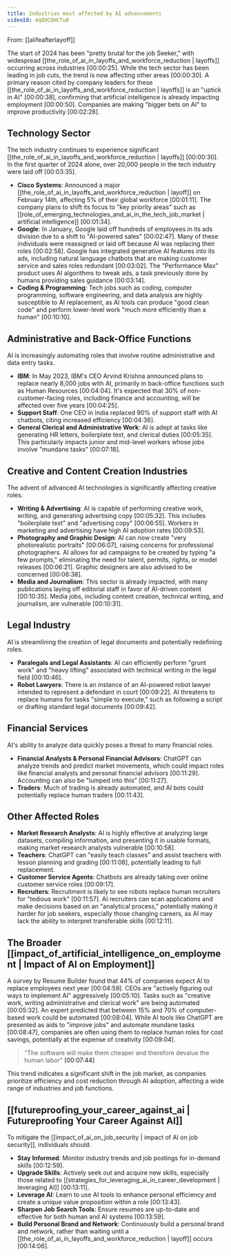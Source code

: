 ```yaml
---
title: Industries most affected by AI advancements
videoId: 4qQUCQHCTu8
---
```


From: [[alifeafterlayoff]] <br/> 

The start of 2024 has been "pretty brutal for the job Seeker," with widespread [[the_role_of_ai_in_layoffs_and_workforce_reduction | layoffs]] occurring across industries <a class="yt-timestamp" data-t="00:00:25">[00:00:25]</a>. While the tech sector has been leading in job cuts, the trend is now affecting other areas <a class="yt-timestamp" data-t="00:00:30">[00:00:30]</a>. A primary reason cited by company leaders for these [[the_role_of_ai_in_layoffs_and_workforce_reduction | layoffs]] is an "uptick in AI" <a class="yt-timestamp" data-t="00:00:38">[00:00:38]</a>, confirming that artificial intelligence is already impacting employment <a class="yt-timestamp" data-t="00:00:50">[00:00:50]</a>. Companies are making "bigger bets on AI" to improve productivity <a class="yt-timestamp" data-t="00:02:28">[00:02:28]</a>.

## Technology Sector

The tech industry continues to experience significant [[the_role_of_ai_in_layoffs_and_workforce_reduction | layoffs]] <a class="yt-timestamp" data-t="00:00:30">[00:00:30]</a>. In the first quarter of 2024 alone, over 20,000 people in the tech industry were laid off <a class="yt-timestamp" data-t="00:03:35">[00:03:35]</a>.

*   **Cisco Systems**: Announced a major [[the_role_of_ai_in_layoffs_and_workforce_reduction | layoff]] on February 14th, affecting 5% of their global workforce <a class="yt-timestamp" data-t="00:01:11">[00:01:11]</a>. The company plans to shift its focus to "key priority areas" such as [[role_of_emerging_technologies_and_ai_in_the_tech_job_market | artificial intelligence]] <a class="yt-timestamp" data-t="00:01:34">[00:01:34]</a>.
*   **Google**: In January, Google laid off hundreds of employees in its ads division due to a shift to "AI-powered sales" <a class="yt-timestamp" data-t="00:02:47">[00:02:47]</a>. Many of these individuals were reassigned or laid off because AI was replacing their roles <a class="yt-timestamp" data-t="00:02:58">[00:02:58]</a>. Google has integrated generative AI features into its ads, including natural language chatbots that are making customer service and sales roles redundant <a class="yt-timestamp" data-t="00:03:02">[00:03:02]</a>. The "Performance Max" product uses AI algorithms to tweak ads, a task previously done by humans providing sales guidance <a class="yt-timestamp" data-t="00:03:14">[00:03:14]</a>.
*   **Coding & Programming**: Tech jobs such as coding, computer programming, software engineering, and data analysis are highly susceptible to AI replacement, as AI tools can produce "good clean code" and perform lower-level work "much more efficiently than a human" <a class="yt-timestamp" data-t="00:10:10">[00:10:10]</a>.

## Administrative and Back-Office Functions

AI is increasingly automating roles that involve routine administrative and data entry tasks.

*   **IBM**: In May 2023, IBM's CEO Arvind Krishna announced plans to replace nearly 8,000 jobs with AI, primarily in back-office functions such as Human Resources <a class="yt-timestamp" data-t="00:04:04">[00:04:04]</a>. It's expected that 30% of non-customer-facing roles, including finance and accounting, will be affected over five years <a class="yt-timestamp" data-t="00:04:25">[00:04:25]</a>.
*   **Support Staff**: One CEO in India replaced 90% of support staff with AI chatbots, citing increased efficiency <a class="yt-timestamp" data-t="00:04:36">[00:04:36]</a>.
*   **General Clerical and Administrative Work**: AI is adept at tasks like generating HR letters, boilerplate text, and clerical duties <a class="yt-timestamp" data-t="00:05:35">[00:05:35]</a>. This particularly impacts junior and mid-level workers whose jobs involve "mundane tasks" <a class="yt-timestamp" data-t="00:07:18">[00:07:18]</a>.

## Creative and Content Creation Industries

The advent of advanced AI technologies is significantly affecting creative roles.

*   **Writing & Advertising**: AI is capable of performing creative work, writing, and generating advertising copy <a class="yt-timestamp" data-t="00:05:32">[00:05:32]</a>. This includes "boilerplate text" and "advertising copy" <a class="yt-timestamp" data-t="00:06:55">[00:06:55]</a>. Workers in marketing and advertising have high AI adoption rates <a class="yt-timestamp" data-t="00:09:53">[00:09:53]</a>.
*   **Photography and Graphic Design**: AI can now create "very photorealistic portraits" <a class="yt-timestamp" data-t="00:06:07">[00:06:07]</a>, raising concerns for professional photographers. AI allows for ad campaigns to be created by typing "a few prompts," eliminating the need for talent, permits, rights, or model releases <a class="yt-timestamp" data-t="00:06:21">[00:06:21]</a>. Graphic designers are also advised to be concerned <a class="yt-timestamp" data-t="00:06:38">[00:06:38]</a>.
*   **Media and Journalism**: This sector is already impacted, with many publications laying off editorial staff in favor of AI-driven content <a class="yt-timestamp" data-t="00:10:35">[00:10:35]</a>. Media jobs, including content creation, technical writing, and journalism, are vulnerable <a class="yt-timestamp" data-t="00:10:31">[00:10:31]</a>.

## Legal Industry

AI is streamlining the creation of legal documents and potentially redefining roles.

*   **Paralegals and Legal Assistants**: AI can efficiently perform "grunt work" and "heavy lifting" associated with technical writing in the legal field <a class="yt-timestamp" data-t="00:10:46">[00:10:46]</a>.
*   **Robot Lawyers**: There is an instance of an AI-powered robot lawyer intended to represent a defendant in court <a class="yt-timestamp" data-t="00:09:22">[00:09:22]</a>. AI threatens to replace humans for tasks "simple to execute," such as following a script or drafting standard legal documents <a class="yt-timestamp" data-t="00:09:42">[00:09:42]</a>.

## Financial Services

AI's ability to analyze data quickly poses a threat to many financial roles.

*   **Financial Analysts & Personal Financial Advisors**: ChatGPT can analyze trends and predict market movements, which could impact roles like financial analysts and personal financial advisors <a class="yt-timestamp" data-t="00:11:29">[00:11:29]</a>. Accounting can also be "lumped into this" <a class="yt-timestamp" data-t="00:11:27">[00:11:27]</a>.
*   **Traders**: Much of trading is already automated, and AI bots could potentially replace human traders <a class="yt-timestamp" data-t="00:11:43">[00:11:43]</a>.

## Other Affected Roles

*   **Market Research Analysts**: AI is highly effective at analyzing large datasets, compiling information, and presenting it in usable formats, making market research analysts vulnerable <a class="yt-timestamp" data-t="00:10:58">[00:10:58]</a>.
*   **Teachers**: ChatGPT can "easily teach classes" and assist teachers with lesson planning and grading <a class="yt-timestamp" data-t="00:11:08">[00:11:08]</a>, potentially leading to full replacement.
*   **Customer Service Agents**: Chatbots are already taking over online customer service roles <a class="yt-timestamp" data-t="00:09:17">[00:09:17]</a>.
*   **Recruiters**: Recruitment is likely to see robots replace human recruiters for "tedious work" <a class="yt-timestamp" data-t="00:11:57">[00:11:57]</a>. AI recruiters can scan applications and make decisions based on an "analytical process," potentially making it harder for job seekers, especially those changing careers, as AI may lack the ability to interpret transferable skills <a class="yt-timestamp" data-t="00:12:11">[00:12:11]</a>.

## The Broader [[impact_of_artificial_intelligence_on_employment | Impact of AI on Employment]]

A survey by Resume Builder found that 44% of companies expect AI to replace employees next year <a class="yt-timestamp" data-t="00:04:59">[00:04:59]</a>. CEOs are "actively figuring out ways to implement AI" aggressively <a class="yt-timestamp" data-t="00:05:10">[00:05:10]</a>. Tasks such as "creative work, writing administrative and clerical work" are being automated <a class="yt-timestamp" data-t="00:05:32">[00:05:32]</a>. An expert predicted that between 15% and 70% of computer-based work could be automated <a class="yt-timestamp" data-t="00:08:04">[00:08:04]</a>. While AI tools like ChatGPT are presented as aids to "improve jobs" and automate mundane tasks <a class="yt-timestamp" data-t="00:08:47">[00:08:47]</a>, companies are often using them to replace human roles for cost savings, potentially at the expense of creativity <a class="yt-timestamp" data-t="00:09:04">[00:09:04]</a>.

> "The software will make them cheaper and therefore devalue the human labor" <a class="yt-timestamp" data-t="00:07:44">[00:07:44]</a>

This trend indicates a significant shift in the job market, as companies prioritize efficiency and cost reduction through AI adoption, affecting a wide range of industries and job functions.

## [[futureproofing_your_career_against_ai | Futureproofing Your Career Against AI]]

To mitigate the [[impact_of_ai_on_job_security | impact of AI on job security]], individuals should:
*   **Stay Informed**: Monitor industry trends and job postings for in-demand skills <a class="yt-timestamp" data-t="00:12:59">[00:12:59]</a>.
*   **Upgrade Skills**: Actively seek out and acquire new skills, especially those related to [[strategies_for_leveraging_ai_in_career_development | leveraging AI]] <a class="yt-timestamp" data-t="00:13:11">[00:13:11]</a>.
*   **Leverage AI**: Learn to use AI tools to enhance personal efficiency and create a unique value proposition within a role <a class="yt-timestamp" data-t="00:13:43">[00:13:43]</a>.
*   **Sharpen Job Search Tools**: Ensure resumes are up-to-date and effective for both human and AI systems <a class="yt-timestamp" data-t="00:13:59">[00:13:59]</a>.
*   **Build Personal Brand and Network**: Continuously build a personal brand and network, rather than waiting until a [[the_role_of_ai_in_layoffs_and_workforce_reduction | layoff]] occurs <a class="yt-timestamp" data-t="00:14:06">[00:14:06]</a>.